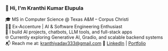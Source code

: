 
### 👋 Hi, I'm Kranthi Kumar Elupula

🎓 MS in Computer Science @ Texas A&M – Corpus Christi  
👨‍💻 Ex-Accenture | AI & Software Engineering Enthusiast  
🤖 I build AI projects, chatbots, LLM tools, and full-stack apps  
🌐 Currently exploring Generative AI, Gradio, and scalable backend systems  
📬 Reach me at: kranthiyadav333@gmail.com 
🔗 [LinkedIn](https://www.linkedin.com/in/kranthikumar333) | [Portfolio](https://github.com/KranthiYadavE)

<!--
**KranthiYadavE/KranthiYadavE** is a ✨ _special_ ✨ repository because its `README.md` (this file) appears on your GitHub profile.





